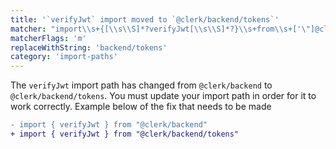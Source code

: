 ```yaml
---
title: '`verifyJwt` import moved to `@clerk/backend/tokens`'
matcher: "import\\s+{[\\s\\S]*?verifyJwt[\\s\\S]*?}\\s+from\\s+['\"]@clerk\\/(backend)(?!\/tokens)['\"]"
matcherFlags: 'm'
replaceWithString: 'backend/tokens'
category: 'import-paths'
---
```


The `verifyJwt` import path has changed from `@clerk/backend` to `@clerk/backend/tokens`. You must update your import path in order for it to work correctly. Example below of the fix that needs to be made

```diff
- import { verifyJwt } from "@clerk/backend"
+ import { verifyJwt } from "@clerk/backend/tokens"
```
